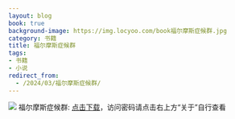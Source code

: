 ```yaml
---
layout: blog
book: true
background-image: https://img.locyoo.com/book福尔摩斯症候群.jpg
category: 书籍
title: 福尔摩斯症候群
tags:
- 书籍
- 小说
redirect_from:
  - /2024/03/福尔摩斯症候群/
---
```

![](https://img.locyoo.com/book福尔摩斯症候群.jpg)
福尔摩斯症候群: <a name = "ref1" href="https://url18.ctfile.com/f/50983618-1377644713-1f8aef?p=3619">点击下载</a>，访问密码请点击右上方“关于”自行查看